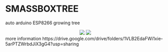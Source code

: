 # SMASSBOXTREE
auto arduino ESP8266 growing tree 

<div align="center">
  <img src="https://c3mu.github.io/OrtherImage/Smart_Tree.jpg">
  <img src="https://c3mu.github.io/OrtherImage/Smart_Tree1.jpg.png">
</div>
more information
https://drive.google.com/drive/folders/1VLB2EdaFWi1xie-5arPTZWrbdJiX3gG4?usp=sharing

